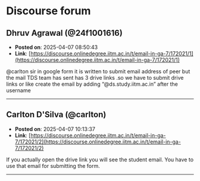 # Discourse forum

## Dhruv Agrawal (@24f1001616)
- **Posted on**: 2025-04-07 08:50:43
- **Link**: [https://discourse.onlinedegree.iitm.ac.in/t/email-in-ga-7/172021/1](https://discourse.onlinedegree.iitm.ac.in/t/email-in-ga-7/172021/1)

@carlton sir in google form it is written to submit email address of peer but the mail TDS team has sent has 3 drive links .so we have to submit drive links or like create the email by adding “@ds.study.iitm.ac.in” after the username

---

## Carlton D'Silva (@carlton)
- **Posted on**: 2025-04-07 10:13:37
- **Link**: [https://discourse.onlinedegree.iitm.ac.in/t/email-in-ga-7/172021/2](https://discourse.onlinedegree.iitm.ac.in/t/email-in-ga-7/172021/2)

If you actually open the drive link you will see the student email. You have to use that email for submitting the form.

---
